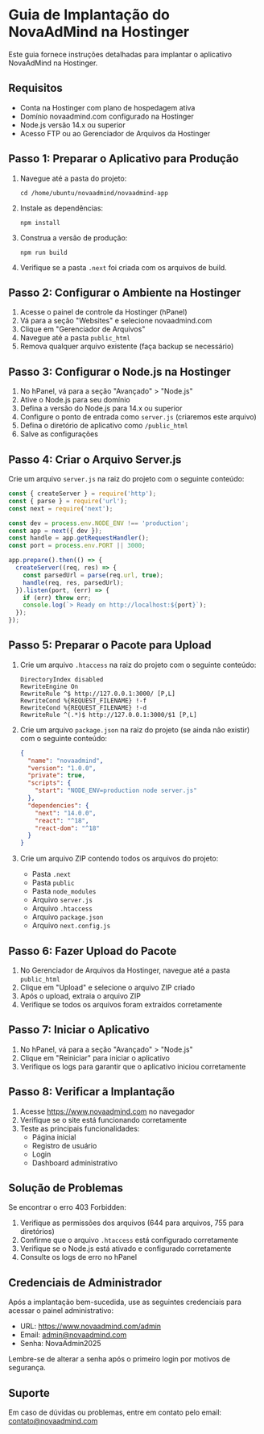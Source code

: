 # Guia de Implantação do NovaAdMind na Hostinger

Este guia fornece instruções detalhadas para implantar o aplicativo NovaAdMind na Hostinger.

## Requisitos

- Conta na Hostinger com plano de hospedagem ativa
- Domínio novaadmind.com configurado na Hostinger
- Node.js versão 14.x ou superior
- Acesso FTP ou ao Gerenciador de Arquivos da Hostinger

## Passo 1: Preparar o Aplicativo para Produção

1. Navegue até a pasta do projeto:
   ```
   cd /home/ubuntu/novaadmind/novaadmind-app
   ```

2. Instale as dependências:
   ```
   npm install
   ```

3. Construa a versão de produção:
   ```
   npm run build
   ```

4. Verifique se a pasta `.next` foi criada com os arquivos de build.

## Passo 2: Configurar o Ambiente na Hostinger

1. Acesse o painel de controle da Hostinger (hPanel)
2. Vá para a seção "Websites" e selecione novaadmind.com
3. Clique em "Gerenciador de Arquivos"
4. Navegue até a pasta `public_html`
5. Remova qualquer arquivo existente (faça backup se necessário)

## Passo 3: Configurar o Node.js na Hostinger

1. No hPanel, vá para a seção "Avançado" > "Node.js"
2. Ative o Node.js para seu domínio
3. Defina a versão do Node.js para 14.x ou superior
4. Configure o ponto de entrada como `server.js` (criaremos este arquivo)
5. Defina o diretório de aplicativo como `/public_html`
6. Salve as configurações

## Passo 4: Criar o Arquivo Server.js

Crie um arquivo `server.js` na raiz do projeto com o seguinte conteúdo:

```javascript
const { createServer } = require('http');
const { parse } = require('url');
const next = require('next');

const dev = process.env.NODE_ENV !== 'production';
const app = next({ dev });
const handle = app.getRequestHandler();
const port = process.env.PORT || 3000;

app.prepare().then(() => {
  createServer((req, res) => {
    const parsedUrl = parse(req.url, true);
    handle(req, res, parsedUrl);
  }).listen(port, (err) => {
    if (err) throw err;
    console.log(`> Ready on http://localhost:${port}`);
  });
});
```

## Passo 5: Preparar o Pacote para Upload

1. Crie um arquivo `.htaccess` na raiz do projeto com o seguinte conteúdo:
   ```
   DirectoryIndex disabled
   RewriteEngine On
   RewriteRule ^$ http://127.0.0.1:3000/ [P,L]
   RewriteCond %{REQUEST_FILENAME} !-f
   RewriteCond %{REQUEST_FILENAME} !-d
   RewriteRule ^(.*)$ http://127.0.0.1:3000/$1 [P,L]
   ```

2. Crie um arquivo `package.json` na raiz do projeto (se ainda não existir) com o seguinte conteúdo:
   ```json
   {
     "name": "novaadmind",
     "version": "1.0.0",
     "private": true,
     "scripts": {
       "start": "NODE_ENV=production node server.js"
     },
     "dependencies": {
       "next": "14.0.0",
       "react": "^18",
       "react-dom": "^18"
     }
   }
   ```

3. Crie um arquivo ZIP contendo todos os arquivos do projeto:
   - Pasta `.next`
   - Pasta `public`
   - Pasta `node_modules`
   - Arquivo `server.js`
   - Arquivo `.htaccess`
   - Arquivo `package.json`
   - Arquivo `next.config.js`

## Passo 6: Fazer Upload do Pacote

1. No Gerenciador de Arquivos da Hostinger, navegue até a pasta `public_html`
2. Clique em "Upload" e selecione o arquivo ZIP criado
3. Após o upload, extraia o arquivo ZIP
4. Verifique se todos os arquivos foram extraídos corretamente

## Passo 7: Iniciar o Aplicativo

1. No hPanel, vá para a seção "Avançado" > "Node.js"
2. Clique em "Reiniciar" para iniciar o aplicativo
3. Verifique os logs para garantir que o aplicativo iniciou corretamente

## Passo 8: Verificar a Implantação

1. Acesse https://www.novaadmind.com no navegador
2. Verifique se o site está funcionando corretamente
3. Teste as principais funcionalidades:
   - Página inicial
   - Registro de usuário
   - Login
   - Dashboard administrativo

## Solução de Problemas

Se encontrar o erro 403 Forbidden:
1. Verifique as permissões dos arquivos (644 para arquivos, 755 para diretórios)
2. Confirme que o arquivo `.htaccess` está configurado corretamente
3. Verifique se o Node.js está ativado e configurado corretamente
4. Consulte os logs de erro no hPanel

## Credenciais de Administrador

Após a implantação bem-sucedida, use as seguintes credenciais para acessar o painel administrativo:

- URL: https://www.novaadmind.com/admin
- Email: admin@novaadmind.com
- Senha: NovaAdmin2025

Lembre-se de alterar a senha após o primeiro login por motivos de segurança.

## Suporte

Em caso de dúvidas ou problemas, entre em contato pelo email: contato@novaadmind.com
